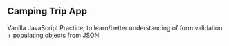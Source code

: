 ## Camping Trip App
Vanilla JavaScript Practice; to learn/better understanding of form validation + populating objects from JSON!
